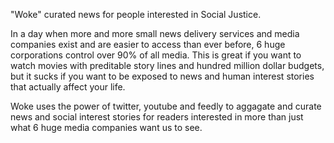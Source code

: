 "Woke" curated news for people interested in Social Justice.

In a day when more and more small news delivery services and media companies exist and are easier to access than ever before, 6 huge corporations control over 90% of all media. This is great if you want to watch movies with preditable story lines and hundred million dollar budgets, but it sucks if you want to be exposed to news and human interest stories that actually affect your life.

Woke uses the power of twitter, youtube and feedly to aggagate and curate news and social interest stories for readers interested in more than just what 6 huge media companies want us to see.
